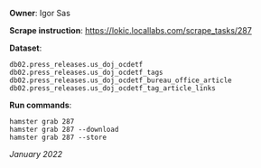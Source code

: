 **Owner**: Igor Sas
 
**Scrape instruction**: https://lokic.locallabs.com/scrape_tasks/287

**Dataset**: 

    db02.press_releases.us_doj_ocdetf
    db02.press_releases.us_doj_ocdetf_tags
    db02.press_releases.us_doj_ocdetf_bureau_office_article
    db02.press_releases.us_doj_ocdetf_tag_article_links

**Run commands**: 

    hamster grab 287
    hamster grab 287 --download
    hamster grab 287 --store

_January 2022_
